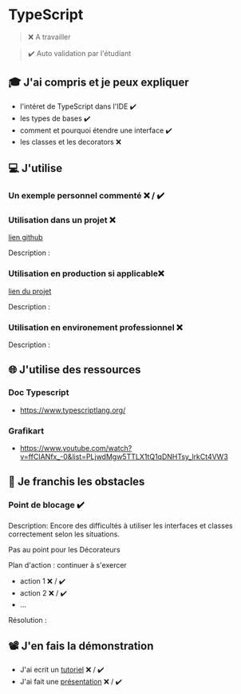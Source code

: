 # TypeScript

> ❌ A travailler

> ✔️ Auto validation par l'étudiant

## 🎓 J'ai compris et je peux expliquer

- l'intéret de TypeScript dans l'IDE  ✔️
- les types de bases  ✔️
- comment et pourquoi étendre une interface  ✔️
- les classes et les decorators ❌ 

## 💻 J'utilise

### Un exemple personnel commenté ❌ / ✔️

### Utilisation dans un projet ❌ 

[lien github](...)

Description :

### Utilisation en production si applicable❌ 

[lien du projet](...)

Description :

### Utilisation en environement professionnel ❌

Description :

## 🌐 J'utilise des ressources

### Doc Typescript
- https://www.typescriptlang.org/
### Grafikart
- https://www.youtube.com/watch?v=ffCIANfx_-0&list=PLjwdMgw5TTLX1tQ1qDNHTsy_lrkCt4VW3


## 🚧 Je franchis les obstacles

### Point de blocage ✔️

Description:
Encore des difficultés à utiliser les interfaces et classes correctement selon les situations.

Pas au point pour les Décorateurs


Plan d'action : continuer à s'exercer

- action 1 ❌ / ✔️
- action 2 ❌ / ✔️
- ...

Résolution :

## 📽️ J'en fais la démonstration

- J'ai ecrit un [tutoriel](...) ❌ / ✔️
- J'ai fait une [présentation](...) ❌ / ✔️
